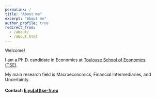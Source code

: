 ```yaml
---
permalink: /
title: "About me"
excerpt: "About me"
author_profile: true
redirect_from: 
  - /about/
  - /about.html
---
```


Welcome!

I am a Ph.D. candidate in Economics at [Toulouse School of Economics (TSE)](https://www.tse-fr.eu/). 

My main research field is Macroeconomics, Financial Intermediaries, and Uncertainty.


#### Contact: [li.yu[at]tse-fr.eu](mailto:li.yu@tse-fr.eu)
